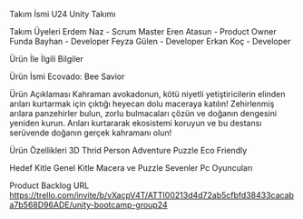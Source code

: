 Takım İsmi
U24 Unity Takımı

Takım Üyeleri
Erdem Naz - Scrum Master
Eren Atasun - Product Owner
Funda Bayhan - Developer
Feyza Gülen - Developer
Erkan Koç - Developer

Ürün İle İlgili Bilgiler

Ürün İsmi
Ecovado: Bee Savior

Ürün Açıklaması
Kahraman avokadonun, kötü niyetli yetiştiricilerin elinden arıları kurtarmak için çıktığı heyecan dolu maceraya katılın! Zehirlenmiş arılara panzehirler bulun, zorlu bulmacaları çözün ve doğanın dengesini yeniden kurun. Arıları kurtararak ekosistemi koruyun ve bu destansı serüvende doğanın gerçek kahramanı olun!

Ürün Özellikleri
3D
Thrid Person
Adventure
Puzzle
Eco Friendly

Hedef Kitle
Genel Kitle
Macera ve Puzzle Sevenler
Pc Oyuncuları

Product Backlog URL
https://trello.com/invite/b/vXacpV4T/ATTI00213d4d72ab5cfbfd38433cacaba7b568D96ADE/unity-bootcamp-group24
